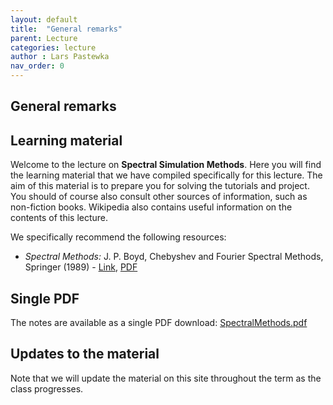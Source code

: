 ```yaml
---
layout: default
title:  "General remarks"
parent: Lecture
categories: lecture
author : Lars Pastewka
nav_order: 0
---
```


## General remarks

## Learning material

Welcome to the lecture on **Spectral Simulation Methods**. Here you will find the learning material that we have compiled specifically for this lecture. The aim of this material is to prepare you for solving the tutorials and project. You should of course also consult other sources of information, such as non-fiction books. Wikipedia also contains useful information on the contents of this lecture.

We specifically recommend the following resources:

* _Spectral Methods:_ J. P. Boyd, Chebyshev and Fourier Spectral Methods, Springer (1989) - [Link](https://link.springer.com/book/9783540514879), [PDF](https://depts.washington.edu/ph506/Boyd.pdf)

## Single PDF

The notes are available as a single PDF download: [SpectralMethods.pdf](SpectralMethods.pdf)

## Updates to the material

Note that we will update the material on this site throughout the term as the class progresses.

